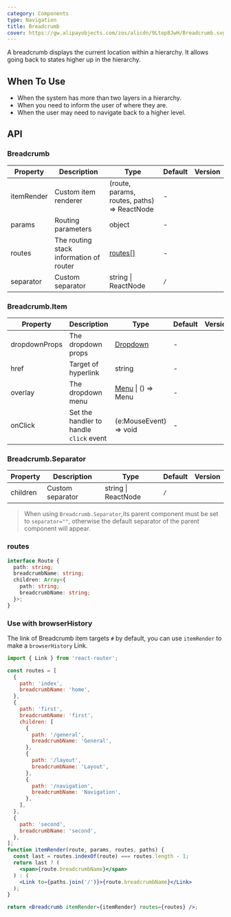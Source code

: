 ```yaml
---
category: Components
type: Navigation
title: Breadcrumb
cover: https://gw.alipayobjects.com/zos/alicdn/9Ltop8JwH/Breadcrumb.svg
---
```


A breadcrumb displays the current location within a hierarchy. It allows going back to states higher up in the hierarchy.

## When To Use

- When the system has more than two layers in a hierarchy.
- When you need to inform the user of where they are.
- When the user may need to navigate back to a higher level.

## API

### Breadcrumb

| Property | Description | Type | Default | Version |
| --- | --- | --- | --- | --- |
| itemRender | Custom item renderer | (route, params, routes, paths) => ReactNode | - |  |
| params | Routing parameters | object | - |  |
| routes | The routing stack information of router | [routes\[\]](#routes) | - |  |
| separator | Custom separator | string \| ReactNode | `/` |  |

### Breadcrumb.Item

| Property | Description | Type | Default | Version |
| --- | --- | --- | --- | --- |
| dropdownProps | The dropdown props | [Dropdown](/components/dropdown) | - |  |
| href | Target of hyperlink | string | - |  |
| overlay | The dropdown menu | [Menu](/components/menu) \| () => Menu | - |  |
| onClick | Set the handler to handle `click` event | (e:MouseEvent) => void | - |  |

### Breadcrumb.Separator

| Property | Description      | Type                | Default | Version |
| -------- | ---------------- | ------------------- | ------- | ------- |
| children | Custom separator | string \| ReactNode | `/`     |         |

> When using `Breadcrumb.Separator`,its parent component must be set to `separator=""`, otherwise the default separator of the parent component will appear.

### routes

```ts
interface Route {
  path: string;
  breadcrumbName: string;
  children: Array<{
    path: string;
    breadcrumbName: string;
  }>;
}
```

### Use with browserHistory

The link of Breadcrumb item targets `#` by default, you can use `itemRender` to make a `browserHistory` Link.

```jsx
import { Link } from 'react-router';

const routes = [
  {
    path: 'index',
    breadcrumbName: 'home',
  },
  {
    path: 'first',
    breadcrumbName: 'first',
    children: [
      {
        path: '/general',
        breadcrumbName: 'General',
      },
      {
        path: '/layout',
        breadcrumbName: 'Layout',
      },
      {
        path: '/navigation',
        breadcrumbName: 'Navigation',
      },
    ],
  },
  {
    path: 'second',
    breadcrumbName: 'second',
  },
];
function itemRender(route, params, routes, paths) {
  const last = routes.indexOf(route) === routes.length - 1;
  return last ? (
    <span>{route.breadcrumbName}</span>
  ) : (
    <Link to={paths.join('/')}>{route.breadcrumbName}</Link>
  );
}

return <Breadcrumb itemRender={itemRender} routes={routes} />;
```
